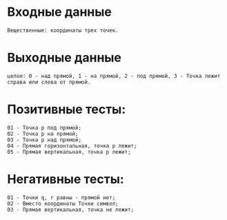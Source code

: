 #  Входные данные

```
Вещественные: координаты трех точек.
```
#  Выходные данные

```
целое: 0 - над прямой, 1 - на прямой, 2 - под прямой, 3 - Точка лежит справа или слева от прямой.
```

#  Позитивные тесты:
```
01 - Точка p под прямой;
02 - Точка p на прямой;
03 - Точка p над прямой;
04 - Прямая горизонтальная, точка p лежит;
05 - Прямая вертикальная, точка p лежит;
```

#  Негативные тесты:

```
01 - Точки q, r равны - прямой нет;
02 - Вместо координаты Точки символ;
03 - Прямая вертикальная, точка не лежит; 
```